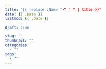 ```yaml
---
title: "{{ replace .Name "-" " " | title }}"
date: {{ .Date }}
lastmod: {{ .Date }}

draft: true

slug: ""
thumbnail: ""
categories:
  - ""
tags:
  - ""
---
```



